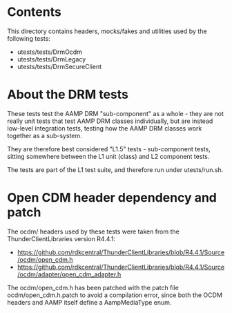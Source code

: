 # Contents

This directory contains headers, mocks/fakes and utilities used by the following tests:

- utests/tests/DrmOcdm
- utests/tests/DrmLegacy
- utests/tests/DrmSecureClient

# About the DRM tests

These tests test the AAMP DRM "sub-component" as a whole - they are not really unit tests
that test AAMP DRM classes individually, but are instead low-level integration tests,
testing how the AAMP DRM classes work together as a sub-system.

They are therefore best considered "L1.5" tests - sub-component tests, sitting somewhere
between the L1 unit (class) and L2 component tests.

The tests are part of the L1 test suite, and therefore run under utests/run.sh.

# Open CDM header dependency and patch

The ocdm/ headers used by these tests were taken from the ThunderClientLibraries
version R4.4.1:

- https://github.com/rdkcentral/ThunderClientLibraries/blob/R4.4.1/Source/ocdm/open_cdm.h
- https://github.com/rdkcentral/ThunderClientLibraries/blob/R4.4.1/Source/ocdm/adapter/open_cdm_adapter.h

The ocdm/open_cdm.h has been patched with the patch file ocdm/open_cdm.h.patch to avoid a
compilation error, since both the OCDM headers and AAMP itself define a AampMediaType enum.

